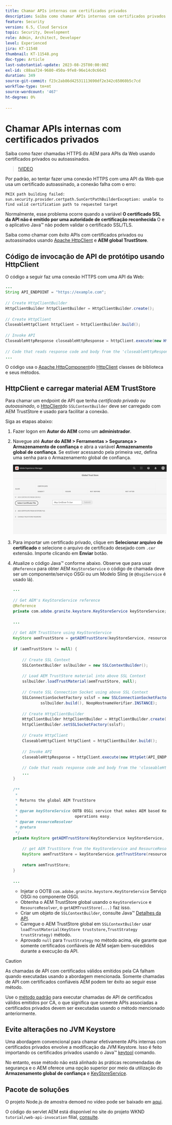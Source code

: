 ```yaml
---
title: Chamar APIs internas com certificados privados
description: Saiba como chamar APIs internas com certificados privados ou autoassinados.
feature: Security
version: 6.5, Cloud Service
topic: Security, Development
role: Admin, Architect, Developer
level: Experienced
jira: KT-11548
thumbnail: KT-11548.png
doc-type: Article
last-substantial-update: 2023-08-25T00:00:00Z
exl-id: c88aa724-9680-450a-9fe8-96e14c0c6643
duration: 349
source-git-commit: f23c2ab86d42531113690df2e342c65060b5c7cd
workflow-type: tm+mt
source-wordcount: '467'
ht-degree: 0%

---
```


# Chamar APIs internas com certificados privados

Saiba como fazer chamadas HTTPS do AEM para APIs da Web usando certificados privados ou autoassinados.

>[!VIDEO](https://video.tv.adobe.com/v/3424853?quality=12&learn=on)

Por padrão, ao tentar fazer uma conexão HTTPS com uma API da Web que usa um certificado autoassinado, a conexão falha com o erro:

```
PKIX path building failed: sun.security.provider.certpath.SunCertPathBuilderException: unable to find valid certification path to requested target
```

Normalmente, esse problema ocorre quando a variável **O certificado SSL da API não é emitido por uma autoridade de certificação reconhecida** O e o aplicativo Java™ não podem validar o certificado SSL/TLS.

Saiba como chamar com êxito APIs com certificados privados ou autoassinados usando [Apache HttpClient](https://hc.apache.org/httpcomponents-client-4.5.x/index.html) e **AEM global TrustStore**.


## Código de invocação de API de protótipo usando HttpClient

O código a seguir faz uma conexão HTTPS com uma API da Web:

```java
...
String API_ENDPOINT = "https://example.com";

// Create HttpClientBuilder
HttpClientBuilder httpClientBuilder = HttpClientBuilder.create();

// Create HttpClient
CloseableHttpClient httpClient = httpClientBuilder.build();

// Invoke API
CloseableHttpResponse closeableHttpResponse = httpClient.execute(new HttpGet(API_ENDPOINT));

// Code that reads response code and body from the 'closeableHttpResponse' object
...
```

O código usa o [Apache HttpComponent](https://hc.apache.org/)do [HttpClient](https://hc.apache.org/httpcomponents-client-4.5.x/index.html) classes de biblioteca e seus métodos.


## HttpClient e carregar material AEM TrustStore

Para chamar um endpoint de API que tenha _certificado privado ou autoassinado_, o [HttpClient](https://hc.apache.org/httpcomponents-client-4.5.x/index.html)do `SSLContextBuilder` deve ser carregado com AEM TrustStore e usado para facilitar a conexão.

Siga as etapas abaixo:

1. Fazer logon em **Autor do AEM** como um **administrador**.
1. Navegue até **Autor do AEM > Ferramentas > Segurança > Armazenamento de confiança** e abra a variável **Armazenamento global de confiança**. Se estiver acessando pela primeira vez, defina uma senha para o Armazenamento global de confiança.

   ![Armazenamento global de confiança](assets/internal-api-call/global-trust-store.png)

1. Para importar um certificado privado, clique em **Selecionar arquivo de certificado** e selecione o arquivo de certificado desejado com `.cer` extensão. Importe clicando em **Enviar** botão.

1. Atualize o código Java™ conforme abaixo. Observe que para usar `@Reference` para obter AEM `KeyStoreService` o código de chamada deve ser um componente/serviço OSGi ou um Modelo Sling (e `@OsgiService` é usado lá).

   ```java
   ...
   
   // Get AEM's KeyStoreService reference
   @Reference
   private com.adobe.granite.keystore.KeyStoreService keyStoreService;
   
   ...
   
   // Get AEM TrustStore using KeyStoreService
   KeyStore aemTrustStore = getAEMTrustStore(keyStoreService, resourceResolver);
   
   if (aemTrustStore != null) {
   
       // Create SSL Context
       SSLContextBuilder sslbuilder = new SSLContextBuilder();
   
       // Load AEM TrustStore material into above SSL Context
       sslbuilder.loadTrustMaterial(aemTrustStore, null);
   
       // Create SSL Connection Socket using above SSL Context
       SSLConnectionSocketFactory sslsf = new SSLConnectionSocketFactory(
               sslbuilder.build(), NoopHostnameVerifier.INSTANCE);
   
       // Create HttpClientBuilder
       HttpClientBuilder httpClientBuilder = HttpClientBuilder.create();
       httpClientBuilder.setSSLSocketFactory(sslsf);
   
       // Create HttpClient
       CloseableHttpClient httpClient = httpClientBuilder.build();
   
       // Invoke API
       closeableHttpResponse = httpClient.execute(new HttpGet(API_ENDPOINT));
   
       // Code that reads response code and body from the 'closeableHttpResponse' object
       ...
   } 
   
   /**
    * 
    * Returns the global AEM TrustStore
    * 
    * @param keyStoreService OOTB OSGi service that makes AEM based KeyStore
    *                         operations easy.
    * @param resourceResolver
    * @return
    */
   private KeyStore getAEMTrustStore(KeyStoreService keyStoreService, ResourceResolver resourceResolver) {
   
       // get AEM TrustStore from the KeyStoreService and ResourceResolver
       KeyStore aemTrustStore = keyStoreService.getTrustStore(resourceResolver);
   
       return aemTrustStore;
   }
   
   ...
   ```

   * Injetar o OOTB `com.adobe.granite.keystore.KeyStoreService` Serviço OSGi no componente OSGi.
   * Obtenha o AEM TrustStore global usando o `KeyStoreService` e `ResourceResolver`, o `getAEMTrustStore(...)` faz isso.
   * Criar um objeto de `SSLContextBuilder`, consulte Java™ [Detalhes da API](https://javadoc.io/static/org.apache.httpcomponents/httpcore/4.4.8/index.html?org/apache/http/ssl/SSLContextBuilder.html).
   * Carregue o AEM TrustStore global em `SSLContextBuilder` usar `loadTrustMaterial(KeyStore truststore,TrustStrategy trustStrategy)` método.
   * Aprovado `null` para `TrustStrategy` no método acima, ele garante que somente certificados confiáveis de AEM sejam bem-sucedidos durante a execução da API.


>[!CAUTION]
>
>As chamadas de API com certificados válidos emitidos pela CA falham quando executadas usando a abordagem mencionada. Somente chamadas de API com certificados confiáveis AEM podem ter êxito ao seguir esse método.
>
>Use o [método padrão](#prototypical-api-invocation-code-using-httpclient) para executar chamadas de API de certificados válidos emitidos por CA, o que significa que somente APIs associadas a certificados privados devem ser executadas usando o método mencionado anteriormente.

## Evite alterações no JVM Keystore

Uma abordagem convencional para chamar efetivamente APIs internas com certificados privados envolve a modificação da JVM Keystore. Isso é feito importando os certificados privados usando o Java™ [keytool](https://docs.oracle.com/en/java/javase/11/tools/keytool.html#GUID-5990A2E4-78E3-47B7-AE75-6D1826259549) comando.

No entanto, esse método não está alinhado às práticas recomendadas de segurança e o AEM oferece uma opção superior por meio da utilização do **Armazenamento global de confiança** e [KeyStoreService](https://javadoc.io/doc/com.adobe.aem/aem-sdk-api/latest/com/adobe/granite/keystore/KeyStoreService.html).


## Pacote de soluções

O projeto Node.js de amostra demoed no vídeo pode ser baixado em [aqui](assets/internal-api-call/REST-APIs.zip).

O código do servlet AEM está disponível no site do projeto WKND `tutorial/web-api-invocation` filial, [consulte](https://github.com/adobe/aem-guides-wknd/tree/tutorial/web-api-invocation/core/src/main/java/com/adobe/aem/guides/wknd/core/servlets).
